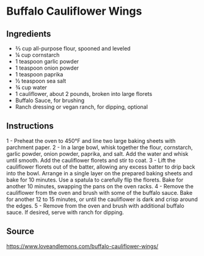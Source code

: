 # Buffalo Cauliflower Wings

## Ingredients

* ⅔ cup all-purpose flour, spooned and leveled
* ¼ cup cornstarch
* 1 teaspoon garlic powder
* 1 teaspoon onion powder
* 1 teaspoon paprika
* ½ teaspoon sea salt
* ¾ cup water
* 1 cauliflower, about 2 pounds, broken into large florets
* Buffalo Sauce, for brushing
* Ranch dressing or vegan ranch, for dipping, optional

## Instructions

1 - Preheat the oven to 450°F and line two large baking sheets with parchment paper.
2 - In a large bowl, whisk together the flour, cornstarch, garlic powder, onion powder, paprika, and salt. Add the water and whisk until smooth. Add the cauliflower florets and stir to coat.
3 - Lift the cauliflower florets out of the batter, allowing any excess batter to drip back into the bowl. Arrange in a single layer on the prepared baking sheets and bake for 10 minutes. Use a spatula to carefully flip the florets. Bake for another 10 minutes, swapping the pans on the oven racks.
4 - Remove the cauliflower from the oven and brush with some of the buffalo sauce. Bake for another 12 to 15 minutes, or until the cauliflower is dark and crisp around the edges.
5 - Remove from the oven and brush with additional buffalo sauce. If desired, serve with ranch for dipping.

## Source
https://www.loveandlemons.com/buffalo-cauliflower-wings/
